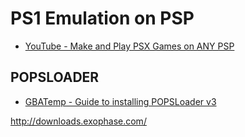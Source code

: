 # PS1 Emulation on PSP

* [YouTube - Make and Play PSX Games on ANY PSP](http://www.youtube.com/watch?v=Wnsp3CJ2LfU)

## POPSLOADER

* [GBATemp - Guide to installing POPSLoader v3](http://gbatemp.net/threads/guide-to-installing-popsloader-v3-on-pro-b8-through-pro-c-cfw.301579/)

http://downloads.exophase.com/